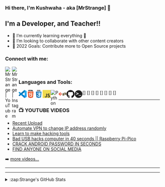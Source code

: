 ### Hi there, I'm Kushwaha - aka [MrStrange] 👋 

## I'm a Developer, and Teacher!!

- 🌱 I’m currently learning everything 🤣
- 👯 I’m looking to collaborate with other content creators
- 🥅 2022 Goals: Contribute more to Open Source projects

### Connect with me:

[<img align="left" alt="MrStrange | YouTube" width="22px" src="https://cdn.jsdelivr.net/npm/simple-icons@v3/icons/youtube.svg" />][youtube]
[<img align="left" alt="MrStrange | Instagram" width="22px" src="https://cdn.jsdelivr.net/npm/simple-icons@v3/icons/instagram.svg" />][instagram]

<br />

### Languages and Tools:

[<img align="left" alt="Visual Studio Code" width="26px" src="https://raw.githubusercontent.com/github/explore/80688e429a7d4ef2fca1e82350fe8e3517d3494d/topics/visual-studio-code/visual-studio-code.png" />]
[<img align="left" alt="HTML5" width="26px" src="https://raw.githubusercontent.com/github/explore/80688e429a7d4ef2fca1e82350fe8e3517d3494d/topics/html/html.png" />]
[<img align="left" alt="CSS3" width="26px" src="https://raw.githubusercontent.com/github/explore/80688e429a7d4ef2fca1e82350fe8e3517d3494d/topics/css/css.png" />]
[<img align="left" alt="JavaScript" width="26px" src="https://raw.githubusercontent.com/github/explore/80688e429a7d4ef2fca1e82350fe8e3517d3494d/topics/javascript/javascript.png" />]
[<img align="left" alt="Python" width="26px" src="https://raw.githubusercontent.com/jmnote/z-icons/master/svg/python.svg" />]
[<img align="left" alt="Git" width="26px" src="https://raw.githubusercontent.com/github/explore/80688e429a7d4ef2fca1e82350fe8e3517d3494d/topics/git/git.png" />]
[<img align="left" alt="GitHub" width="26px" src="https://raw.githubusercontent.com/github/explore/78df643247d429f6cc873026c0622819ad797942/topics/github/github.png" />]
[<img align="left" alt="Terminal" width="26px" src="https://raw.githubusercontent.com/github/explore/80688e429a7d4ef2fca1e82350fe8e3517d3494d/topics/terminal/terminal.png" />]
<br />

---

### 📺 YOUTUBE VIDEOS

<!-- YOUTUBE:START -->
- [Recent Upload](https://youtu.be/kmAb67EMhbA)
- [Automate VPN to change IP address randomly](https://youtu.be/poaEIGKvAmw)
- [Learn to make hacking tools](https://youtu.be/WVXE-DM8UNs)
- [Bad USB hacks computer in 40 seconds || Raspberry Pi-Pico](https://youtu.be/NZASumkG6M8)
- [CRACK ANDROID PASSWORD IN SECONDS](https://youtu.be/CtaQTDfTqxA)
- [FIND ANYONE ON SOCIAL MEDIA](https://youtu.be/Ktiy6bl_B9I)
<!-- YOUTUBE:END -->

➡️ [more videos...](https://www.youtube.com/c/STRANGELEARNINGSs)

---

---


<details>
  <summary>:zap:Strange's GitHub Stats</summary>
  <img align="left" />
    <img align="left" alt="Strange's GitHub Stats" />
  [![strange's GitHub stats](https://github-readme-stats.vercel.app/api?username=EnriqueStrange)](https://github.com/anuraghazra/github-readme-stats)
</details>




[youtube]: https://www.youtube.com/c/STRANGELEARNINGSs
[instagram]: https://www.instagram.com/strange_learnings_
